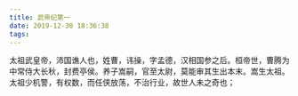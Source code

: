 ```yaml
---
title: 武帝纪第一
date: 2019-12-30 18:36:38
tags:
---
```

太祖武皇帝，沛国谯人也，姓曹，讳操，字孟德，汉相国参之后。桓帝世，曹腾为中常侍大长秋，封费亭侯。养子嵩嗣，官至太尉，莫能审其生出本末。嵩生太祖。
太祖少机警，有权数，而任侠放荡，不治行业，故世人未之奇也；
